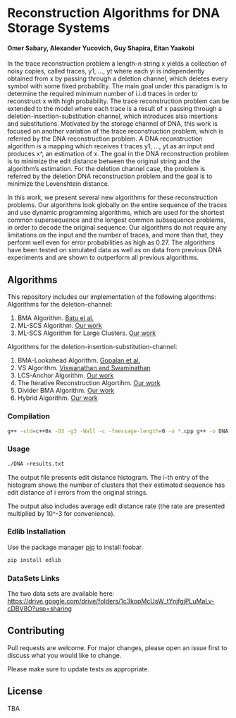 # Reconstruction Algorithms for DNA Storage Systems
#### Omer Sabary, Alexander Yucovich, Guy Shapira,  Eitan Yaakobi

In the trace reconstruction problem a length-n string x yields a collection of noisy copies, called traces, y1, …, yt where each yi is independently obtained from x by passing through a deletion channel, which deletes every symbol with some fixed probability. The main goal under this paradigm is to determine the required minimum number of i.i.d traces in order to reconstruct x with high probability. The trace reconstruction problem can be extended to the model where each trace is a result of x passing through a deletion-insertion-substitution channel, which introduces also insertions and substitutions. Motivated by the storage channel of DNA, this work is focused on another variation of the trace reconstruction problem, which is referred by the DNA reconstruction problem. A DNA reconstruction algorithm is a mapping which receives t traces y1, …, yt as an input and produces x^, an estimation of x. The goal in the DNA reconstruction problem is to minimize the edit distance between the original string and the algorithm’s estimation. For the deletion channel case, the problem is referred by the deletion DNA reconstruction problem and the goal is to minimize the Levenshtein distance.

In this work, we present several new algorithms for these reconstruction problems. Our algorithms look globally on the entire sequence of the traces and use dynamic programming algorithms, which are used for the shortest common supersequence and the longest common subsequence problems, in order to decode the original sequence. Our algorithms do not require any limitations on the input and the number of traces, and more than that, they perform well even for error probabilities as high as 0.27. The algorithms have been tested on simulated data as well as on data from previous DNA experiments and are shown to outperform all previous algorithms.
## Algorithms

This repository includes our implementation of the following algorithms:
Algorithms for the deletion-channel:
1. BMA Algorithm. [Batu el al.](http://www.cs.umass.edu/~mcgregor/papers/04-soda.pdf)
2. ML-SCS Algorithm. [Our work](https://www.biorxiv.org/content/10.1101/2020.09.16.300186v1.full)
3. ML-SCS Algorithm for Large Clusters. [Our work](https://www.biorxiv.org/content/10.1101/2020.09.16.300186v1.full)

Algorithms for the deletion-insertion-substitution-channel:
1. BMA-Lookahead Algorithm. [Gopalan et al.](https://patents.google.com/patent/US20180211001A1/en)
2. VS Algorithm. [Viswanathan and Swaminathan](https://dl.acm.org/doi/abs/10.5555/1347082.1347126)
3. LCS-Anchor Algorithm. [Our work](https://www.biorxiv.org/content/10.1101/2020.09.16.300186v1.full)
4. The Iterative Reconstruction Algortihm. [Our work](https://www.biorxiv.org/content/10.1101/2020.09.16.300186v1.full)
5. Divider BMA Algorithm. [Our work](https://www.biorxiv.org/content/10.1101/2020.09.16.300186v1.full)
6. Hybrid Algorithm. [Our work](https://www.biorxiv.org/content/10.1101/2020.09.16.300186v1.full)


### Compilation


```bash
g++ -std=c++0x -O3 -g3 -Wall -c -fmessage-length=0 -o *.cpp g++ -o DNA *.o
```


### Usage

```bash
./DNA >results.txt
```

The output file presents edit distance histogram. The i-th entry of the histogram shows the number of clusters that their estimated sequence has edit distance of i errors from the original strings.

The output also includes average edit distance rate (the rate are presented multiplied by 10^-3 for convenience).

### Edlib Installation
Use the package manager [pip](https://pip.pypa.io/en/stable/) to install foobar.

```bash
pip install edlib
```

### DataSets Links
The two data sets are available here: 
https://drive.google.com/drive/folders/1c3kopMcUsW_tYnjfgjPLuMaLv-cDBV8O?usp=sharing



## Contributing
Pull requests are welcome.
For major changes, please open an issue first to discuss what you would like to change.

Please make sure to update tests as appropriate.

## License
TBA

